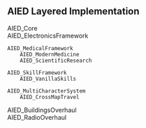 ## AIED Layered Implementation

AIED_Core  
    AIED_ElectronicsFramework  

    AIED_MedicalFramework  
        AIED_ModernMedicine  
        AIED_ScientificResearch  

    AIED_SkillFramework  
        AIED_VanillaSkills  

    AIED_MultiCharacterSystem  
        AIED_CrossMapTravel  

AIED_BuildingsOverhaul  
AIED_RadioOverhaul  